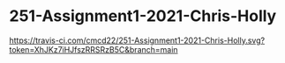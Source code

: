 # 251-Assignment1-2021-Chris-Holly

https://travis-ci.com/cmcd22/251-Assignment1-2021-Chris-Holly.svg?token=XhJKz7iHJfszRRSRzB5C&branch=main
